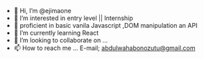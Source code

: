 - 👋 Hi, I’m @ejimaone
- 👀 I’m interested in entry level || Internship 
- 💪 proficient  in basic vanila Javascript ,DOM manipulation an API
- 🌱 I’m currently learning React
- 💞️ I’m looking to collaborate on ...
- 📫 How to reach me ... E-mail; abdulwahabonozutu@gmail.com

<!---
ejimaone/ejimaone is a ✨ special ✨ repository because its `README.md` (this file) appears on your GitHub profile.
You can click the Preview link to take a look at your changes.
--->
